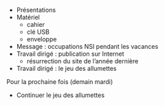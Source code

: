 * Présentations
* Matériel
  * cahier
  * clé USB
  * enveloppe
* Message : occupations NSI pendant les vacances
* Travail dirigé : publication sur Internet
  * résurrection du site de l’année dernière
* Travail dirigé : le jeu des allumettes

Pour la prochaine fois (demain mardi)

* Continuer le jeu des allumettes
